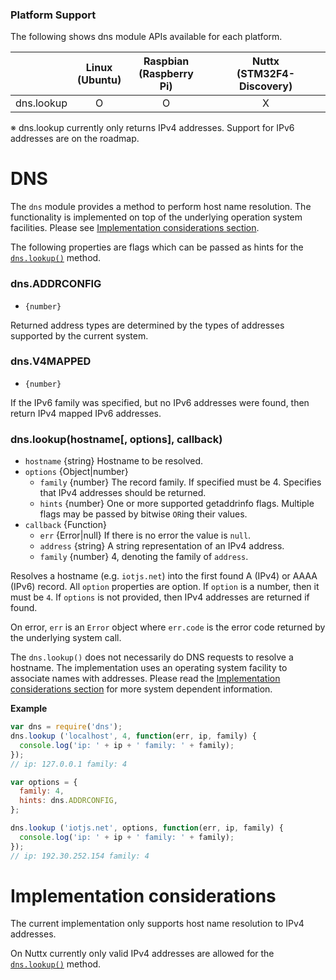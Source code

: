 ### Platform Support

The following shows dns module APIs available for each platform.

|  | Linux<br/>(Ubuntu) | Raspbian<br/>(Raspberry Pi) | Nuttx<br/>(STM32F4-Discovery) |
| :---: | :---: | :---: | :---: |
| dns.lookup | O | O | X |

※ dns.lookup currently only returns IPv4 addresses. Support for IPv6 addresses are on the roadmap.


# DNS

The `dns` module provides a method to perform host name resolution. The functionality is
implemented on top of the underlying operation system facilities. Please see
[Implementation considerations section](#implementation-considerations).

The following properties are flags which can be passed as hints for the
[`dns.lookup()`](#dnslookuphostname-options-callback) method.

### dns.ADDRCONFIG
* `{number}`

Returned address types are determined by the types of addresses supported by the current system.


### dns.V4MAPPED
* `{number}`

If the IPv6 family was specified, but no IPv6 addresses were found, then return IPv4 mapped IPv6 addresses. 



### dns.lookup(hostname[, options], callback)
* `hostname` {string} Hostname to be resolved.
* `options` {Object|number}
  * `family` {number} The record family. If specified must be 4. Specifies that IPv4 addresses should be returned.
  * `hints` {number} One or more supported getaddrinfo flags. Multiple flags may be passed by bitwise `OR`ing their values.
* `callback` {Function}
  * `err` {Error|null} If there is no error the value is `null`.
  * `address` {string} A string representation of an IPv4 address.
  * `family` {number} 4, denoting the family of `address`.

Resolves a hostname (e.g. `iotjs.net`) into the first found A (IPv4) or AAAA (IPv6) record. All `option` properties
are option. If `option` is a number, then it must be `4`. If `options` is not provided, then IPv4 addresses are
returned if found.

On error, `err` is an `Error` object where `err.code` is the error code returned by the underlying system call.

The `dns.lookup()` does not necessarily do DNS requests to resolve a hostname. The implementation uses an
operating system facility to associate names with addresses. Please read the
[Implementation considerations section](#implementation-considerations) for more system dependent information.

**Example**

```js
var dns = require('dns');
dns.lookup ('localhost', 4, function(err, ip, family) {
  console.log('ip: ' + ip + ' family: ' + family);
});
// ip: 127.0.0.1 family: 4

var options = {
  family: 4,
  hints: dns.ADDRCONFIG,
};

dns.lookup ('iotjs.net', options, function(err, ip, family) {
  console.log('ip: ' + ip + ' family: ' + family);
});
// ip: 192.30.252.154 family: 4
```

# Implementation considerations

The current implementation only supports host name resolution to IPv4 addresses.

On Nuttx currently only valid IPv4 addresses are allowed for the
[`dns.lookup()`](#dnslookuphostname-options-callback) method.
